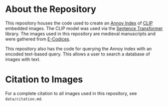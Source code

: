 # About the Repository

This repository houses the code used to create an [Annoy Index](https://github.com/spotify/annoy) of [CLIP](https://github.com/openai/CLIP) embedded images. The CLIP model was used via the [Sentence Transformer](https://github.com/UKPLab/sentence-transformers) library. The images used in this repository are medieval manuscripts and were gathered from [E-Codices](https://www.e-codices.unifr.ch/en).

This repository also has the code for querying the Annoy index with an encoded text-based query. This allows a user to search a database of images with text.

# Citation to Images
For a complete citation to all images used in this repository, see `data/citation.md`.